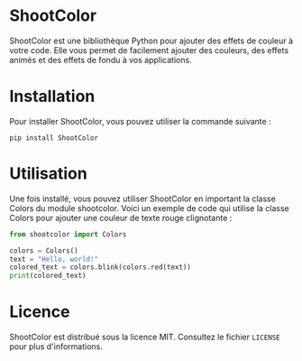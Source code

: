 # ShootColor

ShootColor est une bibliothèque 
Python pour ajouter des effets de 
couleur à votre code. Elle vous 
permet de facilement ajouter des 
couleurs, des effets animés et des 
effets de fondu à vos applications.

# Installation

Pour installer ShootColor, 
vous pouvez utiliser la commande suivante :

`pip install ShootColor`

# Utilisation

Une fois installé, vous pouvez 
utiliser ShootColor en important 
la classe Colors du module shootcolor. 
Voici un exemple de code qui utilise
la classe Colors pour ajouter une couleur 
de texte rouge clignotante :

```python
from shootcolor import Colors

colors = Colors()
text = "Hello, world!"
colored_text = colors.blink(colors.red(text))
print(colored_text)
```

# Licence

ShootColor est distribué sous la licence MIT. 
Consultez le fichier `LICENSE` pour plus d'informations.
